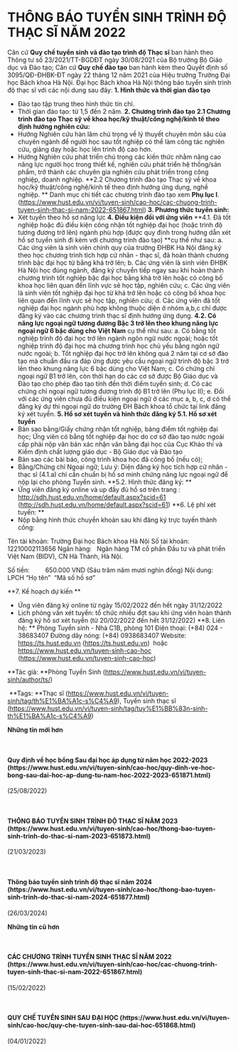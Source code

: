 # THÔNG BÁO TUYỂN SINH TRÌNH ĐỘ THẠC SĨ NĂM 2022

Căn cứ **Quy chế tuyển sinh và đào tạo trình độ Thạc sĩ** ban hành theo Thông tư số 23/2021/TT-BGDĐT ngày 30/08/2021 của Bộ trưởng Bộ Giáo dục và Đào tạo; Căn cứ **Quy chế đào tạo** ban hành kèm theo Quyết định số 3095/QĐ-ĐHBK-ĐT ngày 22 tháng 12 năm 2021 của Hiệu trưởng Trường Đại học Bách khoa Hà Nội. Đại học Bách khoa Hà Nội thông báo tuyển sinh trình độ thạc sĩ với các nội dung sau đây:
**1. Hình thức và thời gian đào tạo**
- Đào tạo tập trung theo hình thức tín chỉ.
- Thời gian đào tạo: từ 1,5 đến 2 năm.
**2. Chương trình đào tạo**
**2.1 Chương trình đào tạo Thạc sỹ về khoa học/kỹ thuật/công nghệ/kinh tế theo định hướng nghiên cứu:**
- Hướng Nghiên cứu hàn lâm chú trọng về lý thuyết chuyên môn sâu của chuyên ngành để người học sau tốt nghiệp có thể làm công tác nghiên cứu, giảng dạy hoặc học lên trình độ cao hơn.
- Hướng Nghiên cứu phát triển chú trọng các kiến thức nhằm nâng cao năng lực người học trong thiết kế, nghiên cứu phát triển hệ thống/sản phẩm, trở thành các chuyên gia nghiên cứu phát triển trong công nghiệp, doanh nghiệp.
**2.2 Chương trình đào tạo Thạc sỹ về khoa học/kỹ thuật/công nghệ/kinh tế theo định hướng ứng dụng, nghề nghiệp. **
Danh mục chi tiết các chương trình đào tạo xem **Phụ lục I**. (https://www.hust.edu.vn/vi/tuyen-sinh/cao-hoc/cac-chuong-trinh-tuyen-sinh-thac-si-nam-2022-651867.html)
**3. Phương thức tuyển sinh:**
- Xét tuyển theo hồ sơ năng lực
**4. Điều kiện đối với ứng viên**
**4.1. Đã tốt nghiệp hoặc đủ điều kiện công nhận tốt nghiệp đại học (hoặc trình độ tương đương trở lên) ngành phù hợp (được quy định trong hướng dẫn xét hồ sơ tuyển sinh đi kèm với chương trình đào tạo) **cụ thể như sau:
a. Các ứng viên là sinh viên chính quy của trường ĐHBK Hà Nội đăng ký theo học chương trình tích hợp cử nhân - thạc sĩ, đã hoàn thành chương trình bậc đại học từ bằng khá trở lên;
b. Các ứng viên là sinh viên ĐHBK Hà Nội học đúng ngành, đăng ký chuyển tiếp ngay sau khi hoàn thành chương trình tốt nghiệp bậc đại học bằng khá trở lên hoặc có công bố khoa học liên quan đến lĩnh vực sẽ học tập, nghiên cứu;
c. Các ứng viên là sinh viên tốt nghiệp đại học từ khá trở lên hoặc có công bố khoa học liên quan đến lĩnh vực sẽ học tập, nghiên cứu;
d. Các ứng viên đã tốt nghiệp đại học ngành phù hợp không thuộc diện ở nhóm a,b,c chỉ được đăng ký vào các chương trình thạc sĩ định hướng ứng dụng.
**4.2. Có năng lực ngoại ngữ tương đương Bậc 3 trở lên theo khung năng lực ngoại ngữ 6 bậc dùng cho Việt Nam** cụ thể như sau:
a. Có bằng tốt nghiệp trình độ đại học trở lên ngành ngôn ngữ nước ngoài; hoặc tốt nghiệp trình độ đại học mà chương trình học chủ yếu bằng ngôn ngữ nước ngoài;
b. Tốt nghiệp đại học trở lên không quá 2 năm tại cơ sở đào tạo mà chuẩn đầu ra đáp ứng được yêu cầu ngoại ngữ trình độ bậc 3 trở lên theo khung năng lực 6 bậc dùng cho Việt Nam;
c. Có chứng chỉ ngoại ngữ B1 trở lên, còn thời hạn do các cơ sở được Bộ Giáo dục và Đào tạo cho phép đào tạo tính đến thời điểm tuyển sinh;
d. Có các chứng chỉ ngoại ngữ tương đương trình độ B1 trở lên (Phụ lục II);
e. Đối với các ứng viên chưa đủ điều kiện ngoại ngữ ở các mục a, b, c, d có thể đăng ký dự thi ngoại ngữ do trường ĐH Bách khoa tổ chức tại link đăng ký xét tuyển.
**5. Hồ sơ xét tuyển và hình thức đăng ký
5.1. Hồ sơ xét tuyển**
- Bản sao bằng/Giấy chứng nhận tốt nghiệp, bảng điểm tốt nghiệp đại học; Ứng viên có bằng tốt nghiệp đại học do cơ sở đào tạo nước ngoài cấp phải nộp văn bản xác nhận văn bằng đại học của Cục Khảo thí và Kiểm định chất lượng giáo dục - Bộ Giáo dục và Đào tạo
- Bản sao các bài báo, công trình khoa học đã công bố (nếu có);
- Bằng/Chứng chỉ Ngoại ngữ;
Lưu ý: Diện đăng ký học tích hợp cử nhân - thạc sĩ (4.1.a) chỉ cần chuẩn bị hồ sơ minh chứng năng lực ngoại ngữ để nộp lại cho phòng Tuyển sinh.
**5.2. Hình thức đăng ký: **
- Ứng viên đăng ký online và up đầy đủ hồ sơ trên trang :
http://sdh.hust.edu.vn/home/default.aspx?scid=61 (http://sdh.hust.edu.vn/home/default.aspx?scid=61)
**6. Lệ phí xét tuyển: **
- Nộp bằng hình thức chuyển khoản sau khi đăng ký trực tuyến thành công:   

Tên tài khoản: Trường Đại học Bách khoa Hà Nội
Số tài khoản:  12210002113656
Ngân hàng:   Ngân hàng TM cổ phần Đầu tư và phát triển Việt Nam (BIDV), CN Hà Thành, Hà Nội.

Số tiền:         650.000 VND (Sáu trăm năm mươi nghìn đồng)
Nội dung:      LPCH “Họ tên”  “Mã số hồ sơ”

**7. Kế hoạch dự kiến **
- Ứng viên đăng ký online từ ngày 15/02/2022 đến hết ngày 31/12/2022
- Lịch phỏng vấn xét tuyển: tổ chức nhiều đợt sau khi ứng viên hoàn thành đăng ký hồ sơ xét tuyển (từ 20/02/2022 đến hết 31/12/2022)
**8. Liên hệ: **
Phòng Tuyển sinh - Nhà C1B, phòng 101
Điện thoại: (+84) 024 - 38683407
Đường dây nóng: (+84) 0938683407
Website: https://ts.hust.edu.vn (https://ts.hust.edu.vn)  hoặc https://www.hust.edu.vn/tuyen-sinh-cao-hoc (https://www.hust.edu.vn/tuyen-sinh-cao-hoc)

**Tác giả: **Phòng Tuyển Sinh (https://www.hust.edu.vn/vi/tuyen-sinh/author/ts/)

 **Tags: **Thạc sĩ (https://www.hust.edu.vn/vi/tuyen-sinh/tag/th%E1%BA%A1c-s%C4%A9), Tuyển sinh thạc sĩ (https://www.hust.edu.vn/vi/tuyen-sinh/tag/tuy%E1%BB%83n-sinh-th%E1%BA%A1c-s%C4%A9)

**Những tin mới hơn**

 
<h4>Quy định về học bổng Sau đại học áp dụng từ năm học 2022-2023 (https://www.hust.edu.vn/vi/tuyen-sinh/cao-hoc/quy-dinh-ve-hoc-bong-sau-dai-hoc-ap-dung-tu-nam-hoc-2022-2023-651871.html)</h4>
(25/08/2022)

 
<h4>THÔNG BÁO TUYỂN SINH TRÌNH ĐỘ THẠC SĨ NĂM 2023 (https://www.hust.edu.vn/vi/tuyen-sinh/cao-hoc/thong-bao-tuyen-sinh-trinh-do-thac-si-nam-2023-651873.html)</h4>
(21/03/2023)

 
<h4>Thông báo tuyển sinh trình độ thạc sĩ năm 2024 (https://www.hust.edu.vn/vi/tuyen-sinh/cao-hoc/thong-bao-tuyen-sinh-trinh-do-thac-si-nam-2024-651877.html)</h4>
(26/03/2024)

**Những tin cũ hơn**

 
<h4>CÁC CHƯƠNG TRÌNH TUYỂN SINH THẠC SĨ NĂM 2022 (https://www.hust.edu.vn/vi/tuyen-sinh/cao-hoc/cac-chuong-trinh-tuyen-sinh-thac-si-nam-2022-651867.html)</h4>
(15/02/2022)

 
<h4>QUY CHẾ TUYỂN SINH SAU ĐẠI HỌC (https://www.hust.edu.vn/vi/tuyen-sinh/cao-hoc/quy-che-tuyen-sinh-sau-dai-hoc-651868.html)</h4>
(04/01/2022)
